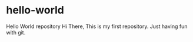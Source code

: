 # hello-world
Hello World repository
Hi There,
This is my first repository. Just having fun with git.
